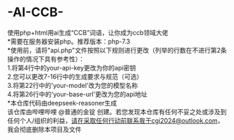 # -AI-CCB-  
使用php+html用ai生成“CCB”词语，让你成为ccb领域大佬  
*需要在服务器安装php。推荐版本：php-7.3  
*使用前，请将"api.php"文件按照以下规则进行更改（列举的行数在不进行第2条操作的情况下具有参考性）：  
  1.将第4行中的your-api-key更改为你的api密钥  
  2.您可以更改7-16行中的生成要求与规范（可选）  
  3.将第22行中的'your-model'改为您的模型名称  
  4.将第26行中的'your-base-url'更改为您的api地址  
*本仓库代码由deepseek-reasoner生成  
该仓库由哔哩哔哩 @普通的金锭 创建。若您发现本仓库有任何不妥之处或涉及到任何个人/组织的利益，请在采取任何行动前联系我于cgi2024@outlook.com，我会彻底删除本项目及文件  
